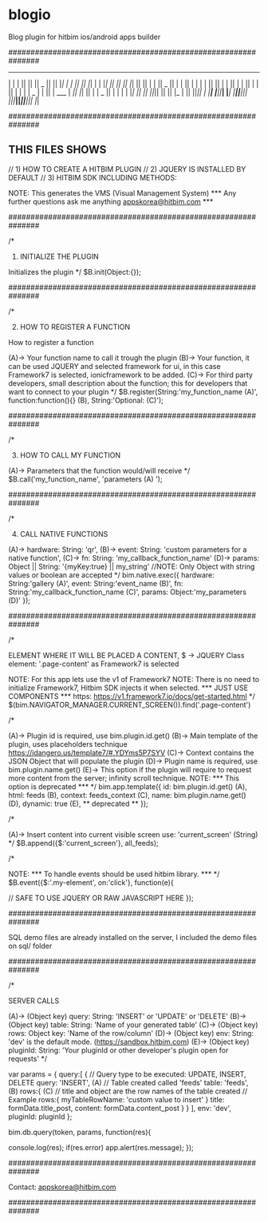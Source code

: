 # blogio

Blog plugin for hitbim ios/android apps builder

###############################################################

 __   __  ___  _______  _______  ___  __   __       _______  _______  __   __
|  | |  ||   ||       ||  _    ||   ||  |_|  |     |       ||       ||  |_|  |
|  |_|  ||   ||_     _|| |_|   ||   ||       |     |       ||   _   ||       |
|       ||   |  |   |  |       ||   ||       |     |       ||  | |  ||       |
|       ||   |  |   |  |  _   | |   ||       | ___ |      _||  |_|  ||       |
|   _   ||   |  |   |  | |_|   ||   || ||_|| ||   ||     |_ |       || ||_|| |
|__| |__||___|  |___|  |_______||___||_|   |_||___||_______||_______||_|   |_|


###############################################################

## THIS FILES SHOWS

// 1) HOW TO CREATE A HITBIM PLUGIN
// 2) JQUERY IS INSTALLED BY DEFAULT
// 3) HITBIM SDK INCLUDING METHODS:


NOTE: This generates the VMS (Visual Management System)
*** Any further questions ask me anything appskorea@hitbim.com ***


###############################################################

/*
  1) INITIALIZE THE PLUGIN

  Initializes the plugin
*/
$B.init(Object:{});

###############################################################

/*

  2) HOW TO REGISTER A FUNCTION

  How to register a function

  (A)-> Your function name to call it trough the plugin
  (B)-> Your function, it can be used JQUERY and selected framework for ui,
        in this case Framework7 is selected, ionicframework to be added.
  (C)-> For third party developers, small description about the
  function; this for developers that want to connect to your plugin
*/
$B.register(String:'my_function_name (A)', function:function(){} (B), String:'Optional: (C)');

###############################################################

/*

  3) HOW TO CALL MY FUNCTION

  (A)-> Parameters that the function would/will receive
*/
$B.call('my_function_name', 'parameters (A) ');

###############################################################

/*

  4) CALL NATIVE FUNCTIONS

  (A)-> hardware: String: 'qr',
  (B)-> event: String: 'custom parameters for a native function',
  (C)-> fn: String: 'my_callback_function_name'
  (D)-> params: Object || String: '{myKey:true} || my_string'
    //NOTE: Only Object with string values or boolean are accepted
*/
bim.native.exec({
  hardware: String:'gallery (A)',
  event: String:'event_name (B)',
  fn: String:'my_callback_function_name (C)',
  params: Object:'my_parameters (D)'
});

###############################################################

/*

  ELEMENT WHERE IT WILL BE PLACED A CONTENT,
  $ -> JQUERY
  Class element: '.page-content' as Framework7 is selected

  NOTE: For this app lets use the v1 of Framework7
  NOTE: There is no need to initialize Framework7,
        Hitbim SDK injects it when selected.
        *** JUST USE COMPONENTS ***
  https: https://v1.framework7.io/docs/get-started.html
*/
$(bim.NAVIGATOR_MANAGER.CURRENT_SCREEN()).find('.page-content')

/*

  (A)-> Plugin id is required, use bim.plugin.id.get()
  (B)-> Main template of the plugin, uses placeholders technique
        https://idangero.us/template7/#.YDYms5P7SYV
  (C)-> Context contains the JSON Object that will populate
        the plugin
  (D)-> Plugin name is required, use bim.plugin.name.get()
  (E)-> This option if the plugin will require to request more content
        from the server; infinity scroll technique.
        NOTE: *** This option is deprecated ***
*/
bim.app.template({
  id: bim.plugin.id.get() (A),
  html: feeds (B),
  context: feeds_context (C),
  name: bim.plugin.name.get() (D),
  dynamic: true (E), ** deprecated **
});

/*

  (A)-> Insert content into current visible screen
        use: 'current_screen' (String)
*/
$B.append({$:'current_screen'}, all_feeds);

/*

  NOTE: *** To handle events should be used hitbim library. ***
*/
$B.event({$:'.my-element', on:'click'}, function(e){

  // SAFE TO USE JQUERY OR RAW JAVASCRIPT HERE
});


###############################################################


  SQL demo files are already installed on the server,
  I included the demo files on sql/ folder


###############################################################

/*

  SERVER CALLS

  (A)-> (Object key) query: String: 'INSERT' or 'UPDATE' or 'DELETE'
  (B)-> (Object key) table: String: 'Name of your generated table'
  (C)-> (Object key) rows: Object key: 'Name of the row/column'
  (D)-> (Object key) env: String: 'dev' is the default mode. (https://sandbox.hitbim.com)
  (E)-> (Object key) pluginId: String: 'Your pluginId or other developer's plugin open for requests'
*/

var params = {
 query:[
  {
   // Query type to be executed: UPDATE, INSERT, DELETE
   query:  'INSERT', (A)
   // Table created called 'feeds'
   table: 'feeds', (B)
   rows:{ (C)
    // title and object are the row names of the table created
    // Example rows:{ myTableRowName: 'custom value to insert' }
    title: formData.title_post,
    content: formData.content_post
   }
  }
 ],
 env: 'dev',
 pluginId: pluginId
};

 bim.db.query(token, params,  function(res){

  console.log(res);
  if(res.error) app.alert(res.message);
});

###############################################################


Contact: appskorea@hitbim.com


###############################################################

